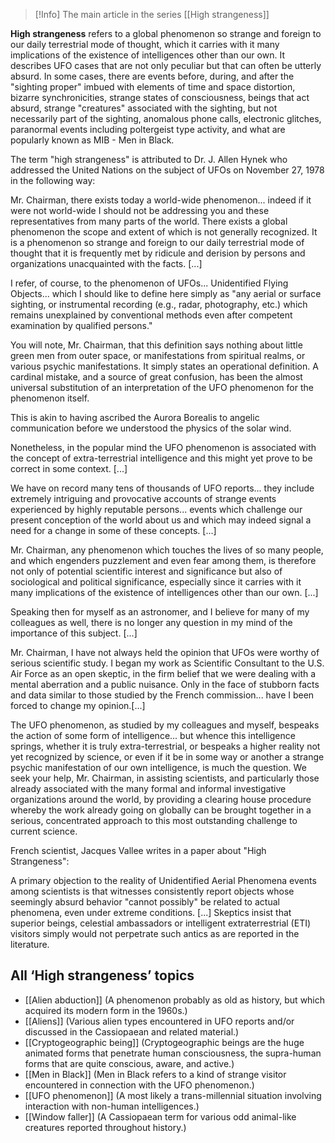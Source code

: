 
> [!Info] The main article in the series  [[High strangeness]]

**High strangeness** refers to a global phenomenon so strange and foreign to our daily terrestrial mode of thought, which it carries with it many implications of the existence of intelligences other than our own. It describes UFO cases that are not only peculiar but that can often be utterly absurd. In some cases, there are events before, during, and after the "sighting proper" imbued with elements of time and space distortion, bizarre synchronicities, strange states of consciousness, beings that act absurd, strange "creatures" associated with the sighting, but not necessarily part of the sighting, anomalous phone calls, electronic glitches, paranormal events including poltergeist type activity, and what are popularly known as MIB - Men in Black.

The term "high strangeness" is attributed to Dr. J. Allen Hynek who addressed the United Nations on the subject of UFOs on November 27, 1978 in the following way:

Mr. Chairman, there exists today a world-wide phenomenon... indeed if it were not world-wide I should not be addressing you and these representatives from many parts of the world. There exists a global phenomenon the scope and extent of which is not generally recognized. It is a phenomenon so strange and foreign to our daily terrestrial mode of thought that it is frequently met by ridicule and derision by persons and organizations unacquainted with the facts. \[...\]

I refer, of course, to the phenomenon of UFOs... Unidentified Flying Objects... which I should like to define here simply as "any aerial or surface sighting, or instrumental recording (e.g., radar, photography, etc.) which remains unexplained by conventional methods even after competent examination by qualified persons."

You will note, Mr. Chairman, that this definition says nothing about little green men from outer space, or manifestations from spiritual realms, or various psychic manifestations. It simply states an operational definition. A cardinal mistake, and a source of great confusion, has been the almost universal substitution of an interpretation of the UFO phenomenon for the phenomenon itself.

This is akin to having ascribed the Aurora Borealis to angelic communication before we understood the physics of the solar wind.

Nonetheless, in the popular mind the UFO phenomenon is associated with the concept of extra-terrestrial intelligence and this might yet prove to be correct in some context. \[...\]

We have on record many tens of thousands of UFO reports... they include extremely intriguing and provocative accounts of strange events experienced by highly reputable persons... events which challenge our present conception of the world about us and which may indeed signal a need for a change in some of these concepts. \[...\]

Mr. Chairman, any phenomenon which touches the lives of so many people, and which engenders puzzlement and even fear among them, is therefore not only of potential scientific interest and significance but also of sociological and political significance, especially since it carries with it many implications of the existence of intelligences other than our own. \[...\]

Speaking then for myself as an astronomer, and I believe for many of my colleagues as well, there is no longer any question in my mind of the importance of this subject. \[...\]

Mr. Chairman, I have not always held the opinion that UFOs were worthy of serious scientific study. I began my work as Scientific Consultant to the U.S. Air Force as an open skeptic, in the firm belief that we were dealing with a mental aberration and a public nuisance. Only in the face of stubborn facts and data similar to those studied by the French commission... have I been forced to change my opinion.\[...\]

The UFO phenomenon, as studied by my colleagues and myself, bespeaks the action of some form of intelligence... but whence this intelligence springs, whether it is truly extra-terrestrial, or bespeaks a higher reality not yet recognized by science, or even if it be in some way or another a strange psychic manifestation of our own intelligence, is much the question. We seek your help, Mr. Chairman, in assisting scientists, and particularly those already associated with the many formal and informal investigative organizations around the world, by providing a clearing house procedure whereby the work already going on globally can be brought together in a serious, concentrated approach to this most outstanding challenge to current science.

French scientist, Jacques Vallee writes in a paper about "High Strangeness":

A primary objection to the reality of Unidentified Aerial Phenomena events among scientists is that witnesses consistently report objects whose seemingly absurd behavior "cannot possibly" be related to actual phenomena, even under extreme conditions. \[...\] Skeptics insist that superior beings, celestial ambassadors or intelligent extraterrestrial (ETI) visitors simply would not perpetrate such antics as are reported in the literature.

All ‘High strangeness’ topics
-----------------------------

*   [[Alien abduction]] (A phenomenon probably as old as history, but which acquired its modern form in the 1960s.)
*   [[Aliens]] (Various alien types encountered in UFO reports and/or discussed in the Cassiopaean and related material.)
*   [[Cryptogeographic being]] (Cryptogeographic beings are the huge animated forms that penetrate human consciousness, the supra-human forms that are quite conscious, aware, and active.)
*   [[Men in Black]] (Men in Black refers to a kind of strange visitor encountered in connection with the UFO phenomenon.)
*   [[UFO phenomenon]] (A most likely a trans-millennial situation involving interaction with non-human intelligences.)
*   [[Window faller]] (A Cassiopaean term for various odd animal-like creatures reported throughout history.)